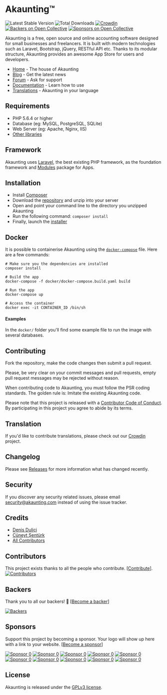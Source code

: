 # Akaunting™

 ![Latest Stable Version](https://img.shields.io/github/release/akaunting/akaunting.svg) ![Total Downloads](https://img.shields.io/github/downloads/akaunting/akaunting/total.svg) [![Crowdin](https://d322cqt584bo4o.cloudfront.net/akaunting/localized.svg)](https://crowdin.com/project/akaunting) [![Backers on Open Collective](https://opencollective.com/akaunting/backers/badge.svg)](#backers) [![Sponsors on Open Collective](https://opencollective.com/akaunting/sponsors/badge.svg)](#sponsors)

Akaunting is a free, open source and online accounting software designed for small businesses and freelancers. It is built with modern technologies such as Laravel, Bootstrap, jQuery, RESTful API etc. Thanks to its modular structure, Akaunting provides an awesome App Store for users and developers.

* [Home](https://akaunting.com) - The house of Akaunting
* [Blog](https://akaunting.com/blog) - Get the latest news
* [Forum](https://akaunting.com/forum) - Ask for support
* [Documentation](https://akaunting.com/docs) - Learn how to use
* [Translations](https://crowdin.com/project/akaunting) - Akaunting in your language

## Requirements

* PHP 5.6.4 or higher
* Database (eg: MySQL, PostgreSQL, SQLite)
* Web Server (eg: Apache, Nginx, IIS)
* [Other libraries](https://akaunting.com/docs/requirements)

## Framework

Akaunting uses [Laravel](http://laravel.com), the best existing PHP framework, as the foundation framework and [Modules](https://nwidart.com/laravel-modules) package for Apps.

## Installation

  * Install [Composer](https://getcomposer.org/download)
  * Download the [repository](https://github.com/akaunting/akaunting/archive/master.zip) and unzip into your server
  * Open and point your command line to the directory you unzipped Akaunting
  * Run the following command: `composer install`
  * Finally, launch the [installer](https://akaunting.com/docs/installation)

## Docker

It is possible to containerise Akaunting using the [`docker-compose`](docker/docker-compose.build.yaml) file. Here are a few commands:

```
# Make sure you the dependencies are installed
composer install

# Build the app
docker-compose -f docker/docker-compose.build.yaml build

# Run the app
docker-compose up

# Access the container
docker exec -it CONTAINER_ID /bin/sh
```

#### Examples
In the `docker/` folder you'll find some example file to run the image with several databases. 

## Contributing

Fork the repository, make the code changes then submit a pull request.

Please, be very clear on your commit messages and pull requests, empty pull request messages may be rejected without reason.

When contributing code to Akaunting, you must follow the PSR coding standards. The golden rule is: Imitate the existing Akaunting code.

Please note that this project is released with a [Contributor Code of Conduct](https://akaunting.com/conduct). By participating in this project you agree to abide by its terms.

## Translation

If you'd like to contribute translations, please check out our [Crowdin](https://crowdin.com/project/akaunting) project.

## Changelog

Please see [Releases](../../releases) for more information what has changed recently.

## Security

If you discover any security related issues, please email security@akaunting.com instead of using the issue tracker.

## Credits

- [Denis Duliçi](https://github.com/denisdulici)
- [Cüneyt Şentürk](https://github.com/cuneytsenturk)
- [All Contributors](../../contributors)

## Contributors

This project exists thanks to all the people who contribute. [[Contribute](CONTRIBUTING.md)].
[![Contributors](https://opencollective.com/akaunting/contributors.svg?width=890&button=false)](../../contributors)

## Backers

Thank you to all our backers! 🙏 [[Become a backer](https://opencollective.com/akaunting#backer)]

[![Backers](https://opencollective.com/akaunting/backers.svg?width=890)](https://opencollective.com/akaunting#backers)

## Sponsors

Support this project by becoming a sponsor. Your logo will show up here with a link to your website. [[Become a sponsor](https://opencollective.com/akaunting#sponsor)]

[![Sponsor 0](https://opencollective.com/akaunting/sponsor/0/avatar.svg)](https://opencollective.com/akaunting/sponsor/0/website)
[![Sponsor 0](https://opencollective.com/akaunting/sponsor/1/avatar.svg)](https://opencollective.com/akaunting/sponsor/1/website)
[![Sponsor 0](https://opencollective.com/akaunting/sponsor/2/avatar.svg)](https://opencollective.com/akaunting/sponsor/2/website)
[![Sponsor 0](https://opencollective.com/akaunting/sponsor/3/avatar.svg)](https://opencollective.com/akaunting/sponsor/3/website)
[![Sponsor 0](https://opencollective.com/akaunting/sponsor/4/avatar.svg)](https://opencollective.com/akaunting/sponsor/4/website)
[![Sponsor 0](https://opencollective.com/akaunting/sponsor/5/avatar.svg)](https://opencollective.com/akaunting/sponsor/5/website)
[![Sponsor 0](https://opencollective.com/akaunting/sponsor/6/avatar.svg)](https://opencollective.com/akaunting/sponsor/6/website)
[![Sponsor 0](https://opencollective.com/akaunting/sponsor/7/avatar.svg)](https://opencollective.com/akaunting/sponsor/7/website)
[![Sponsor 0](https://opencollective.com/akaunting/sponsor/8/avatar.svg)](https://opencollective.com/akaunting/sponsor/8/website)
[![Sponsor 0](https://opencollective.com/akaunting/sponsor/9/avatar.svg)](https://opencollective.com/akaunting/sponsor/9/website)

## License

Akaunting is released under the [GPLv3 license](LICENSE.txt).
